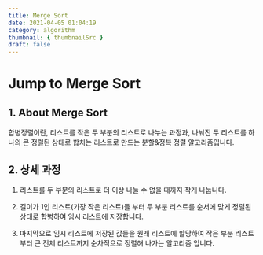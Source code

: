 ```yaml
---
title: Merge Sort
date: 2021-04-05 01:04:19
category: algorithm
thumbnail: { thumbnailSrc }
draft: false
---
```


# Jump to Merge Sort

## 1. About Merge Sort

합병정렬이란, 리스트를 작은 두 부분의 리스트로 나누는 과정과, 나눠진 두 리스트를 하나의 큰 정렬된 상태로 합치는 리스트로 만드는 분할&정복 정렬 알고리즘입니다.

## 2. 상세 과정

1. 리스트를 두 부분의 리스트로 더 이상 나눌 수 없을 때까지 작게 나눕니다.

2. 길이가 1인 리스트(가장 작은 리스트)들 부터 두 부분 리스트를 순서에 맞게 정렬된 상태로 합병하여 임시 리스트에 저장합니다.

3. 마지막으로 임시 리스트에 저장된 값들을 원래 리스트에 할당하여 작은 부분 리스트부터 큰 전체 리스트까지 순차적으로 정렬해 나가는 알고리즘 입니다.
